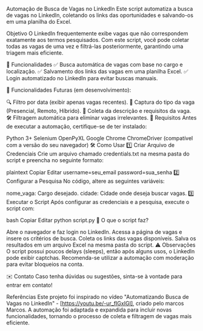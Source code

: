 Automação de Busca de Vagas no LinkedIn
Este script automatiza a busca de vagas no LinkedIn, coletando os links das oportunidades e salvando-os em uma planilha do Excel.

Objetivo
O LinkedIn frequentemente exibe vagas que não correspondem exatamente aos termos pesquisados. Com este script, você pode coletar todas as vagas de uma vez e filtrá-las posteriormente, garantindo uma triagem mais eficiente.

🚀 Funcionalidades
✅ Busca automática de vagas com base no cargo e localização.
✅ Salvamento dos links das vagas em uma planilha Excel.
✅ Login automatizado no LinkedIn para evitar buscas manuais.

📌 Funcionalidades Futuras (em desenvolvimento):

🔍 Filtro por data (exibir apenas vagas recentes).
🏢 Captura do tipo da vaga (Presencial, Remoto, Híbrido).
📄 Coleta da descrição e requisitos da vaga.
🛠 Filtragem automática para eliminar vagas irrelevantes.
📌 Requisitos
Antes de executar a automação, certifique-se de ter instalado:

Python 3+
Selenium
OpenPyXL
Google Chrome
ChromeDriver (compatível com a versão do seu navegador)
🛠 Como Usar
1️⃣ Criar Arquivo de Credenciais
Crie um arquivo chamado credentials.txt na mesma pasta do script e preencha no seguinte formato:

plaintext
Copiar
Editar
username=seu_email
password=sua_senha
2️⃣ Configurar a Pesquisa
No código, altere as seguintes variáveis:

nome_vaga: Cargo desejado.
cidade: Cidade onde deseja buscar vagas.
3️⃣ Executar o Script
Após configurar as credenciais e a pesquisa, execute o script com:

bash
Copiar
Editar
python script.py
🔹 O que o script faz?

Abre o navegador e faz login no LinkedIn.
Acessa a página de vagas e insere os critérios de busca.
Coleta os links das vagas disponíveis.
Salva os resultados em um arquivo Excel na mesma pasta do script.
⚠️ Observações
O script possui poucos delays (sleeps), então após alguns usos, o LinkedIn pode exibir captchas.
Recomenda-se utilizar a automação com moderação para evitar bloqueios na conta.

✉️ Contato
Caso tenha dúvidas ou sugestões, sinta-se à vontade para entrar em contato!

Referências
Este projeto foi inspirado no vídeo "Automatizando Busca de Vagas no LinkedIn" - [https://youtu.be/-ur_fIGxIGI], criado pelo marcos Marcos. A automação foi adaptada e expandida para incluir novas funcionalidades, tornando o processo de coleta e filtragem de vagas mais eficiente.